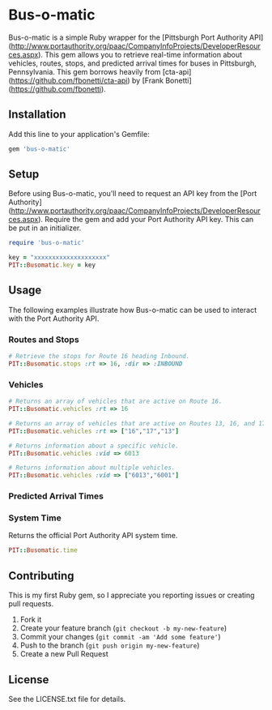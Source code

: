 # Bus-o-matic

Bus-o-matic is a simple Ruby wrapper for the [Pittsburgh Port Authority API] 
(http://www.portauthority.org/paac/CompanyInfoProjects/DeveloperResources.aspx).
This gem allows you to retrieve real-time information about vehicles, routes, 
stops, and predicted arrival times for buses in Pittsburgh, Pennsylvania.
This gem borrows heavily from [cta-api] (https://github.com/fbonetti/cta-api)
by [Frank Bonetti] (https://github.com/fbonetti). 

## Installation

Add this line to your application's Gemfile:

```ruby
gem 'bus-o-matic'
```

## Setup

Before using Bus-o-matic, you'll need to request an API key from the [Port 
Authority] (http://www.portauthority.org/paac/CompanyInfoProjects/DeveloperResources.aspx). 
Require the gem and add your Port Authority API key. This can be put in an initializer.

```ruby
require 'bus-o-matic'

key = "xxxxxxxxxxxxxxxxxxxx"
PIT::Busomatic.key = key
```

## Usage

The following examples illustrate how Bus-o-matic can be used to interact with 
the Port Authority API.

### Routes and Stops

```ruby
# Retrieve the stops for Route 16 heading Inbound.
PIT::Busomatic.stops :rt => 16, :dir => :INBOUND
```

### Vehicles

```ruby
# Returns an array of vehicles that are active on Route 16.
PIT::Busomatic.vehicles :rt => 16

# Returns an array of vehicles that are active on Routes 13, 16, and 17.
PIT::Busomatic.vehicles :rt => ["16","17","13"]

# Returns information about a specific vehicle.
PIT::Busomatic.vehicles :vid => 6013

# Returns information about multiple vehicles.
PIT::Busomatic.vehicles :vid => ["6013","6001"]
```


### Predicted Arrival Times

### System Time

Returns the official Port Authority API system time. 

```ruby
PIT::Busomatic.time
```


## Contributing

This is my first Ruby gem, so I appreciate you reporting issues or creating 
pull requests. 

1. Fork it
2. Create your feature branch (`git checkout -b my-new-feature`)
3. Commit your changes (`git commit -am 'Add some feature'`)
4. Push to the branch (`git push origin my-new-feature`)
5. Create a new Pull Request


## License

See the LICENSE.txt file for details.
